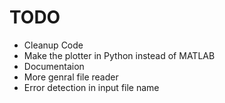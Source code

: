 # TODO
- Cleanup Code
- Make the plotter in Python instead of MATLAB
- Documentaion
- More genral file reader
- Error detection in input file name
